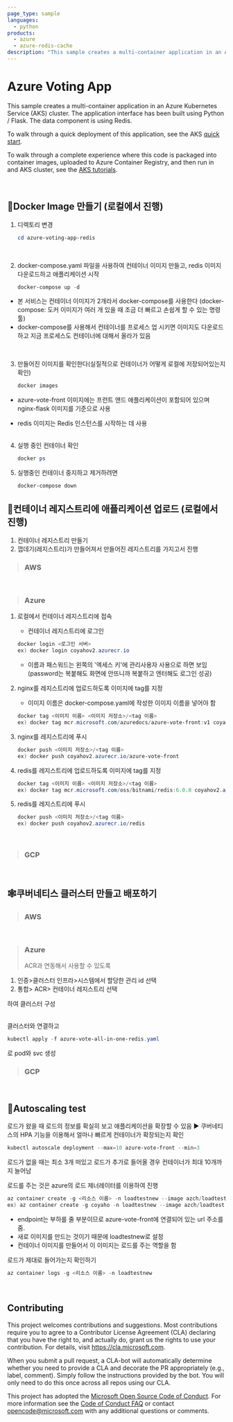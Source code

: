```yaml
---
page_type: sample
languages:
  - python
products:
  - azure
  - azure-redis-cache
description: "This sample creates a multi-container application in an Azure Kubernetes Service (AKS) cluster."
---
```


# Azure Voting App

This sample creates a multi-container application in an Azure Kubernetes Service (AKS) cluster. The application interface has been built using Python / Flask. The data component is using Redis.

To walk through a quick deployment of this application, see the AKS [quick start](https://docs.microsoft.com/en-us/azure/aks/kubernetes-walkthrough?WT.mc_id=none-github-nepeters).

To walk through a complete experience where this code is packaged into container images, uploaded to Azure Container Registry, and then run in and AKS cluster, see the [AKS tutorials](https://docs.microsoft.com/en-us/azure/aks/tutorial-kubernetes-prepare-app?WT.mc_id=none-github-nepeters).

<br>

## **🐳Docker Image 만들기** (로컬에서 진행)

1. 디렉토리 변경

   ```powershell
   cd azure-voting-app-redis
   ```

   <br>

2. docker-compose.yaml 파일을 사용하여 컨테이너 이미지 만들고, redis 이미지 다운로드하고 애플리케이션 시작

   ```powershell
   docker-compose up -d
   ```

- 본 서비스는 컨테이너 이미지가 2개라서 docker-compose를 사용한다 (docker-compose: 도커 이미지가 여러 개 있을 때 조금 더 빠르고 손쉽게 할 수 있는 명령 툴)
- docker-compose를 사용해서 컨테이너를 프로세스 업 시키면 이미지도 다운로드하고 지금 프로세스도 컨테이너에 대해서 올라가 있음

<br>

3.  만들어진 이미지를 확인한다(실질적으로 컨테이너가 어떻게 로컬에 저장되어있는지 확인)

    ```powershell
    docker images
    ```

- azure-vote-front 이미지에는 프런트 앤드 애플리케이션이 포함되어 있으며 nginx-flask 이미지를 기준으로 사용

- redis 이미지는 Redis 인스턴스를 시작하는 데 사용  
  <br>

4. 실행 중인 컨테이너 확인

   ```powershell
   docker ps
   ```

5. 실행중인 컨테이너 중지하고 제거하려면

   ```powershell
   docker-compose down
   ```

## **🔑컨테이너 레지스트리에 애플리케이션 업로드** (로컬에서 진행)

1. 컨테이너 레지스트리 만들기
2. 껍데기(레지스트리)가 만들어져서 만들어진 레지스트리를 가지고서 진행

> ### AWS

<br>

> ### Azure

1. 로컬에서 컨테이너 레지스트리에 접속

   - 컨테이너 레지스트리에 로그인

   ```powershell
   docker login <로그인 서버>
   ex) docker login coyahov2.azurecr.io
   ```

   - 이름과 패스워드는 왼쪽의 '엑세스 키'에 관리사용자 사용으로 하면 보임 (password는 복붙해도 화면에 안뜨니까 복붙하고 엔터해도 로그인 성공)

2. nginx를 레지스트리에 업로드하도록 이미지에 tag를 지정

   - 이미지 이름은 docker-compose.yaml에 작성한 이미지 이름을 넣어야 함

   ```powershell
   docker tag <이미지 이름> <이미지 저장소>/<tag 이름>
   ex) docker tag mcr.microsoft.com/azuredocs/azure-vote-front:v1 coyahov2.azurecr.io/azure-vote-front
   ```

3. nginx를 레지스트리에 푸시
   ```powershell
   docker push <이미지 저장소>/<tag 이름>
   ex) docker push coyahov2.azurecr.io/azure-vote-front
   ```
4. redis를 레지스트리에 업로드하도록 이미지에 tag를 지정

   ```powershell
   docker tag <이미지 이름> <이미지 저장소>/<tag 이름>
   ex) docker tag mcr.microsoft.com/oss/bitnami/redis:6.0.8 coyahov2.azurecr.io/redis
   ```

5. redis를 레지스트리에 푸시

   ```powershell
   docker push <이미지 저장소>/<tag 이름>
   ex) docker push coyahov2.azurecr.io/redis
   ```

   <br>

> ### GCP

<br>

## **🕸쿠버네티스 클러스터 만들고 배포하기**

> ### AWS

<br>

> ### Azure
>
> ACR과 연동해서 사용할 수 있도록

1. 인증>클러스터 인프라>시스템에서 할당한 관리 id 선택
2. 통합> ACR> 컨테이너 레지스트리 선택

하여 클러스터 구성

<br>
클러스터와 연결하고

```powershell
kubectl apply -f azure-vote-all-in-one-redis.yaml
```

로 pod와 svc 생성

> ### GCP

<br>

## **👀Autoscaling test**

로드가 왔을 때 로드의 정보를 확실히 보고 애플리케이션을 확장할 수 있음 ▶ 쿠버네티스의 HPA 기능을 이용해서 얼마나 빠르게 컨테이너가 확장되는지 확인

```powershell
kubectl autoscale deployment --max=10 azure-vote-front --min=3
```

로드가 없을 때는 최소 3개 떠있고 로드가 추가로 들어올 경우 컨테이너가 최대 10개까지 늘어남

로드를 주는 것은 azure의 로드 제너레이터를 이용하여 진행

```powershell
az container create -g <리소스 이름> -n loadtestnew --image azch/loadtest -e SERVICE_ENDPOINT=<external IP주소>  --restart-policy Never --no-wait
ex) az container create -g coyaho -n loadtestnew --image azch/loadtest -e SERVICE_ENDPOINT=http://20.41.112.xx  --restart-policy Never --no-wait
```

- endpoint는 부하를 줄 부분이므로 azure-vote-front에 연결되어 있는 url 주소를 줌.
- 새로 이미지를 만드는 것이기 때문에 loadtestnew로 설정
- 컨테이너 이미지를 만들어서 이 이미지는 로드를 주는 역할을 함

로드가 제대로 들어가는지 확인하기

```powershell
az container logs -g <리소스 이름> -n loadtestnew
```

<br>

## Contributing

This project welcomes contributions and suggestions. Most contributions require you to agree to a
Contributor License Agreement (CLA) declaring that you have the right to, and actually do, grant us
the rights to use your contribution. For details, visit https://cla.microsoft.com.

When you submit a pull request, a CLA-bot will automatically determine whether you need to provide
a CLA and decorate the PR appropriately (e.g., label, comment). Simply follow the instructions
provided by the bot. You will only need to do this once across all repos using our CLA.

This project has adopted the [Microsoft Open Source Code of Conduct](https://opensource.microsoft.com/codeofconduct/).
For more information see the [Code of Conduct FAQ](https://opensource.microsoft.com/codeofconduct/faq/) or
contact [opencode@microsoft.com](mailto:opencode@microsoft.com) with any additional questions or comments.
